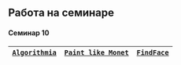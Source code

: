 ## Работа на семинаре
#### Cеминар 10


[`Algorithmia`](https://github.com/annak11/work1/blob/master/pic/2017-11-14_11-40-33.png)|[`Paint like Monet`](https://github.com/annak11/work1/blob/master/pic/2017-11-14_11-42-18.png)|[`FindFace`](https://github.com/annak11/work1/blob/master/pic/2017-11-14_11-42-46.png)
---|---|---

